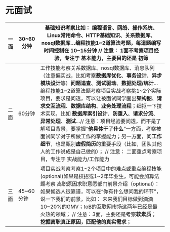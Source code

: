 # 元面试



| 一面 | 30~60分钟 | 基础知识考察比如： 编程语言、网络、操作系统、Linux常用命令、HTTP基础知识、关系数据库、nosql数据库…编程技能1~2道算法考题，每道题编写时间控制在 10~15分钟 // 注意： 1面不考察项目经验，专注于 基本能力，主要目的还是 初筛 |
| ---- | --------- | ------------------------------------------------------------ |
| 二面 | 60分钟    | 工作技能考察关系数据库、nosql数据库、消息队列 （注意偏实战，比如考察**数据库优化**、**事务设计**、**异步模块设计**等）**问题追查**、**测试驱动**、**数据处理/统计**…编程技能1~2道算法题考察项目实战考察挑1~2个实际项目，要求是问透，可以让被面试同学画出**架构图**、**请求交互流程**、**数据库结构**、**业务处理流程**；细抠一下技术实现，比如 **数据库索引设计**、**防重入**、**请求分流**、**异常处理**、**测试**…// 注意：项目经验要问透，而不是了解项目背景，要掌握“**他具体干了什么**”一方面，考察被面试同学对于所做工作的掌握能力；另一方面，问**工作细节**，也是甄别**虚假简历**的重要手段（比如，团队其他人的工作说成是自己做的）； // 注意： 二面重点考察项目，专注于 实战能力/工作能力 |
| 三面 | 45~60分钟 | 项目实战考察考察1~2个项目中的难点或重点编程技能(optional)如果是校招或1~2年毕业生，可能会加算法题考察  离职原因求职意愿部门前景介绍（optional）：如果候选人很靠谱，可以在“你有什么想问我的环节”，说一下我们的前景，比如： 未来我们目标做到滴滴 10~20%的GMV；toB的互联网市场这两年已经是最火热的领域； // 注意：3面，主要还是考察**软素质**； **挖掘离职真正原因，匹配他的真实需求**； |

